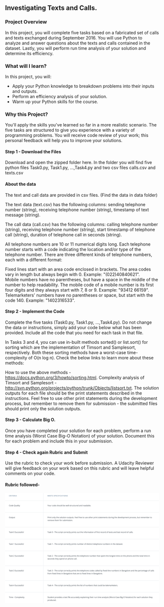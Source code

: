 ## Investigating Texts and Calls. 
  
### Project Overview
In this project, you will complete five tasks based on a fabricated set of calls and texts exchanged during September 2016. You will use Python to analyze and answer questions about the texts and calls contained in the dataset. Lastly, you will perform run time analysis of your solution and determine its efficiency.  
  
### What will I learn?  
In this project, you will:  
  
- Apply your Python knowledge to breakdown problems into their inputs and outputs.
- Perform an efficiency analysis of your solution.
- Warm up your Python skills for the course.  
  
### Why this Project?  
You'll apply the skills you've learned so far in a more realistic scenario. The five tasks are structured to give you experience with a variety of programming problems. You will receive code review of your work; this personal feedback will help you to improve your solutions.  
  
#### Step 1 - Download the Files
Download and open the zipped folder here. In the folder you will find five python files Task0.py, Task1.py, ...,Task4.py and two csv files calls.csv and texts.csv

#### About the data
The text and call data are provided in csv files. (Find the data in data folder)
  
The text data (text.csv) has the following columns: sending telephone number (string), receiving telephone number (string), timestamp of text message (string).  
  
The call data (call.csv) has the following columns: calling telephone number (string), receiving telephone number (string), start timestamp of telephone call (string), duration of telephone call in seconds (string). 
  
All telephone numbers are 10 or 11 numerical digits long. Each telephone number starts with a code indicating the location and/or type of the telephone number. There are three different kinds of telephone numbers, each with a different format:
  
Fixed lines start with an area code enclosed in brackets. The area codes vary in length but always begin with 0. Example: "(022)40840621".  
Mobile numbers have no parentheses, but have a space in the middle of the number to help readability. The mobile code of a mobile number is its first four digits and they always start with 7, 8 or 9. Example: "93412 66159".  
Telemarketers' numbers have no parentheses or space, but start with the code 140. Example: "1402316533".  
  
#### Step 2 - Implement the Code
Complete the five tasks (Task0.py, Task1.py, ...,Task4.py). Do not change the data or instructions, simply add your code below what has been provided. Include all the code that you need for each task in that file.  
  
In Tasks 3 and 4, you can use in-built methods sorted() or list.sort() for sorting which are the implementation of Timsort and Samplesort, respectively. Both these sorting methods have a worst-case time-complexity of O(n log n). Check the below links to learn more about these methods:  
  
How to use the above methods - https://docs.python.org/3/howto/sorting.html. 
Complexity analysis of Timsort and Samplesort - http://svn.python.org/projects/python/trunk/Objects/listsort.txt. 
The solution outputs for each file should be the print statements described in the instructions. Feel free to use other print statements during the development process, but remember to remove them for submission - the submitted files should print only the solution outputs.  
  
#### Step 3 - Calculate Big O. 
Once you have completed your solution for each problem, perform a run time analysis (Worst Case Big-O Notation) of your solution. Document this for each problem and include this in your submission.
  
#### Step 4 - Check again Rubric and Submit
Use the rubric to check your work before submission. A Udacity Reviewer will give feedback on your work based on this rubric and will leave helpful comments on your code.

#### Rubric followed-  
  
 ![title](https://github.com/monakhandat/Udacity-Data-Structures-and-Algorithms-Nanodegree/blob/master/Project%201%20Unscramble%20Computer%20Science%20Problems/Rubric.png)
